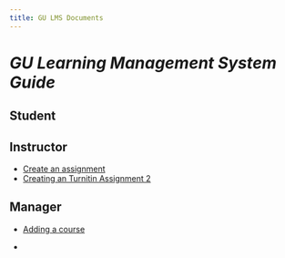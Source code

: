 ```yaml
---
title: GU LMS Documents
---
```

# *GU Learning Management System Guide*

## Student

## Instructor

* [Create an assignment][t_assign]
* [Creating an Turnitin Assignment 2][turnitin]

[t_assign]:    instructor/assignment.html
[turnitin]:    instructor/turnitin.html

## Manager

* [Adding a course][course]

* [course]:   manager/course.html